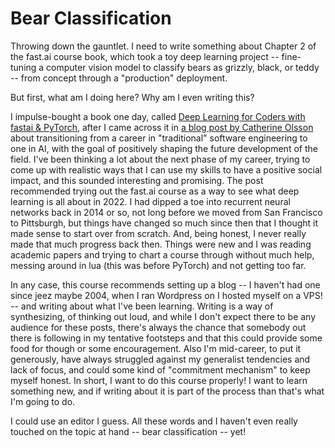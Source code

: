 # Bear Classification

Throwing down the gauntlet. I need to write something about Chapter 2 of the
fast.ai course book, which took a toy deep learning project -- fine-tuning a
computer vision model to classify bears as grizzly, black, or teddy -- from
concept through a "production" deployment.

But first, what am I doing here? Why am I even writing this?

I impulse-bought a book one day, called [Deep Learning for Coders with fastai &
PyTorch](https://www.amazon.com/Deep-Learning-Coders-fastai-PyTorch/dp/1492045527),
after I came across it in [a blog post by Catherine
Olsson](https://80000hours.org/articles/ml-engineering-career-transition-guide/)
about transitioning from a career in "traditional" software engineering to one
in AI, with the goal of positively shaping the future development of the field.
I've been thinking a lot about the next phase of my career, trying to come up
with realistic ways that I can use my skills to have a positive social impact,
and this sounded interesting and promising. The post recommended trying out the
fast.ai course as a way to see what deep learning is all about in 2022. I had
dipped a toe into recurrent neural networks back in 2014 or so, not long before
we moved from San Francisco to Pittsburgh, but things have changed so much
since then that I thought it made sense to start over from scratch. And, being
honest, I never really made that much progress back then. Things were new and I
was reading academic papers and trying to chart a course through without much
help, messing around in lua (this was before PyTorch) and not getting too far.

In any case, this course recommends setting up a blog -- I haven't had one
since jeez maybe 2004, when I ran Wordpress on I hosted myself on a VPS! -- and
writing about what I've been learning. Writing is a way of synthesizing, of
thinking out loud, and while I don't expect there to be any audience for these
posts, there's always the chance that somebody out there is following in my
tentative footsteps and that this could provide some food for though or some
encouragement. Also I'm mid-career, to put it generously, have always struggled
against my generalist tendencies and lack of focus, and could some kind of
"commitment mechanism" to keep myself honest. In short, I want to do this
course properly! I want to learn something new, and if writing about it is part
of the process than that's what I'm going to do.

I could use an editor I guess. All these words and I haven't even really
touched on the topic at hand -- bear classification -- yet!
